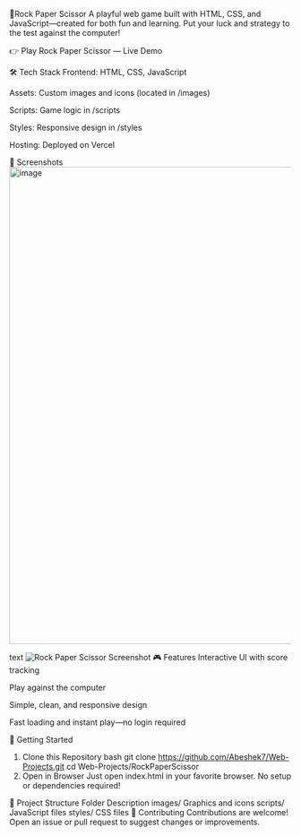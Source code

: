 🚀Rock Paper Scissor
A playful web game built with HTML, CSS, and JavaScript—created for both fun and learning. Put your luck and strategy to the test against the computer!

👉 Play Rock Paper Scissor — Live Demo

🛠 Tech Stack
Frontend: HTML, CSS, JavaScript

Assets: Custom images and icons (located in /images)

Scripts: Game logic in /scripts

Styles: Responsive design in /styles

Hosting: Deployed on Vercel

📸 Screenshots
<img width="1907" height="852" alt="image" src="https://github.com/user-attachments/assets/ccd37386-2377-4d73-9ec8-d0e55b092118" />


text
![Rock Paper Scissor Screenshot](../images/screenshot.png)
🎮 Features
Interactive UI with score tracking

Play against the computer

Simple, clean, and responsive design

Fast loading and instant play—no login required

🏁 Getting Started
1. Clone this Repository
bash
git clone https://github.com/Abeshek7/Web-Projects.git
cd Web-Projects/RockPaperScissor
2. Open in Browser
Just open index.html in your favorite browser.
No setup or dependencies required!

📂 Project Structure
Folder	Description
images/	Graphics and icons
scripts/	JavaScript files
styles/	CSS files
🤝 Contributing
Contributions are welcome! Open an issue or pull request to suggest changes or improvements.

